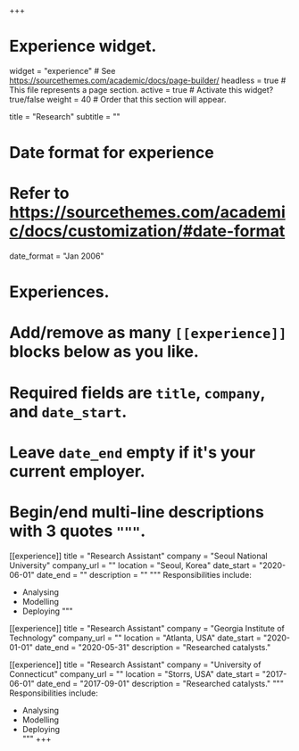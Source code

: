 +++
# Experience widget.
widget = "experience"  # See https://sourcethemes.com/academic/docs/page-builder/
headless = true  # This file represents a page section.
active = true  # Activate this widget? true/false
weight = 40  # Order that this section will appear.

title = "Research"
subtitle = ""

# Date format for experience
#   Refer to https://sourcethemes.com/academic/docs/customization/#date-format
date_format = "Jan 2006"

# Experiences.
#   Add/remove as many `[[experience]]` blocks below as you like.
#   Required fields are `title`, `company`, and `date_start`.
#   Leave `date_end` empty if it's your current employer.
#   Begin/end multi-line descriptions with 3 quotes `"""`.
[[experience]]
  title = "Research Assistant"
  company = "Seoul National University"
  company_url = ""
  location = "Seoul, Korea"
  date_start = "2020-06-01"
  date_end = ""
  description = ""
  """
  Responsibilities include:
  
  * Analysing
  * Modelling
  * Deploying
  """

[[experience]]
  title = "Research Assistant"
  company = "Georgia Institute of Technology"
  company_url = ""
  location = "Atlanta, USA"
  date_start = "2020-01-01"
  date_end = "2020-05-31"
  description = "Researched catalysts."
  
[[experience]]
  title = "Research Assistant"
  company = "University of Connecticut"
  company_url = ""
  location = "Storrs, USA"
  date_start = "2017-06-01"
  date_end = "2017-09-01"
  description = "Researched catalysts."
  """
  Responsibilities include:
  
  * Analysing
  * Modelling
  * Deploying  
  """
+++
